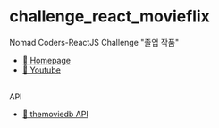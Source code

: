 # challenge_react_movieflix

Nomad Coders-ReactJS Challenge "졸업 작품"<br>
- <A href="https://nomadcoders.co/"> 🔗 Homepage </A><br>
- <A href="https://www.youtube.com/@nomadcoders"> 🔗 Youtube </A><br><br>

API<br>
- <A href="https://www.themoviedb.org/"> 🔗 themoviedb API </A>

